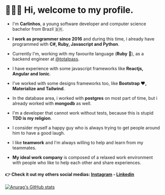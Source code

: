 # 👨🏻‍💻 Hi, welcome to my profile.

- I'm **Carlinhos**, a young software developer and computer science bachelor from Brazil 🇧🇷.

- **I work as programmer since 2016** and during this time, i already have programmed with **C#, Ruby, Javascript and Python**.

- Currently I'm, working with my favourite language (**Ruby** 💎), as a backend engineer at [@totalpass](https://totalpass.com/br/).

- I have experience with some javascript frameworks like **Reactjs, Angular and Ionic**.

- I've worked with some designs frameworks too, like **Bootstrap ❤️, Materialize and Tailwind**.

- In the database area, i worked with **postgres** on most part of time, but i already worked with **mongodb** as well.

- I'm a developer that cannot work without tests, because this is stupid **TDD is my religion**.

- I consider myself a happy guy who is always trying to get people around him to have a good laugh.

- I like **teamwork** and I'm always willing to help and learn from my teammates.

- **My ideal work company** is composed of a relaxed work environment with people who like to help each other and share experiences.

#### 👉 Check it out my others social medias: [Instagram](https://totalpass.com/br/) - [Linkedin](https://www.linkedin.com/in/carlinhos-sousa-junior/)

[![Anurag's GitHub stats](https://github-readme-stats.vercel.app/api?username=sousajunior&count_private=true&show_icons=true&theme=dark&hide=contribs)](https://github.com/anuraghazra/github-readme-stats)

